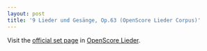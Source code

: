 ```yaml
---
layout: post
title: '9 Lieder und Gesänge, Op.63 (OpenScore Lieder Corpus)'
---
```


Visit the [official set page] in [OpenScore Lieder].

[official set page]: https://musescore.com/openscore-lieder-corpus/sets/5033077
[OpenScore Lieder]: https://musescore.com/openscore-lieder-corpus

